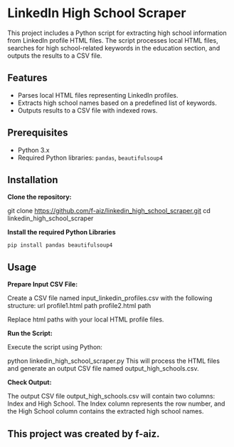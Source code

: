 # LinkedIn High School Scraper

This project includes a Python script for extracting high school information from LinkedIn profile HTML files. The script processes local HTML files, searches for high school-related keywords in the education section, and outputs the results to a CSV file.

## Features

- Parses local HTML files representing LinkedIn profiles.
- Extracts high school names based on a predefined list of keywords.
- Outputs results to a CSV file with indexed rows.

## Prerequisites

- Python 3.x
- Required Python libraries: `pandas`, `beautifulsoup4`

## Installation

**Clone the repository:**

   
   git clone https://github.com/f-aiz/linkedin_high_school_scraper.git
   cd linkedin_high_school_scraper

**Install the required Python Libraries**

    pip install pandas beautifulsoup4


## Usage

**Prepare Input CSV File:**

Create a CSV file named input_linkedin_profiles.csv with the following structure:
url
profile1.html path
profile2.html path


Replace html paths with your local HTML profile files.

**Run the Script:**

Execute the script using Python:

python linkedin_high_school_scraper.py
This will process the HTML files and generate an output CSV file named output_high_schools.csv.

**Check Output:**

The output CSV file output_high_schools.csv will contain two columns: Index and High School. The Index column represents the row number, and the High School column contains the extracted high school names.

## This project was created by f-aiz.

